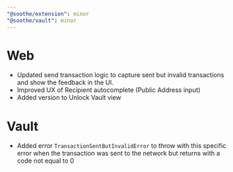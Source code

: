 ```yaml
---
"@soothe/extension": minor
"@soothe/vault": minor
---
```


# Web

* Updated send transaction logic to capture sent but invalid transactions and show the feedback in the UI.
* Improved UX of Recipient autocomplete (Public Address input)
* Added version to Unlock Vault view

# Vault

* Added error `TransactionSentButInvalidError` to throw with this specific error when the transaction was sent to the
  network but returns with a code not equal to 0
